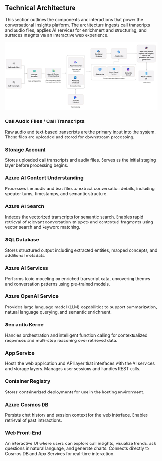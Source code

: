 ## Technical Architecture

This section outlines the components and interactions that power the conversational insights platform. The architecture ingests call transcripts and audio files, applies AI services for enrichment and structuring, and surfaces insights via an interactive web experience.

![image](./Images/ReadMe/solution-architecture.png)

### Call Audio Files / Call Transcripts  
Raw audio and text-based transcripts are the primary input into the system. These files are uploaded and stored for downstream processing.

### Storage Account  
Stores uploaded call transcripts and audio files. Serves as the initial staging layer before processing begins.

### Azure AI Content Understanding  
Processes the audio and text files to extract conversation details, including speaker turns, timestamps, and semantic structure.

### Azure AI Search  
Indexes the vectorized transcripts for semantic search. Enables rapid retrieval of relevant conversation snippets and contextual fragments using vector search and keyword matching.

### SQL Database  
Stores structured output including extracted entities, mapped concepts, and additional metadata.

### Azure AI Services  
Performs topic modeling on enriched transcript data, uncovering themes and conversation patterns using pre-trained models.

### Azure OpenAI Service  
Provides large language model (LLM) capabilities to support summarization, natural language querying, and semantic enrichment.

### Semantic Kernel  
Handles orchestration and intelligent function calling for contextualized responses and multi-step reasoning over retrieved data.

### App Service  
Hosts the web application and API layer that interfaces with the AI services and storage layers. Manages user sessions and handles REST calls.

### Container Registry  
Stores containerized deployments for use in the hosting environment.

### Azure Cosmos DB  
Persists chat history and session context for the web interface. Enables retrieval of past interactions.

### Web Front-End  
An interactive UI where users can explore call insights, visualize trends, ask questions in natural language, and generate charts. Connects directly to Cosmos DB and App Services for real-time interaction.